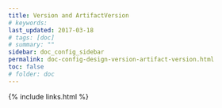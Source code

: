 ```yaml
---
title: Version and ArtifactVersion
# keywords:
last_updated: 2017-03-18
# tags: [doc]
# summary: ""
sidebar: doc_config_sidebar
permalink: doc-config-design-version-artifact-version.html
toc: false
# folder: doc
---
```


{% include links.html %}
